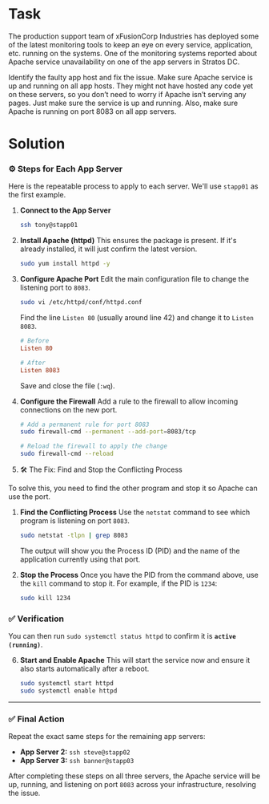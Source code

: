 # Task

The production support team of xFusionCorp Industries has deployed some of the latest monitoring tools to keep an eye on every service, application, etc. running on the systems. One of the monitoring systems reported about Apache service unavailability on one of the app servers in Stratos DC.


Identify the faulty app host and fix the issue. Make sure Apache service is up and running on all app hosts. They might not have hosted any code yet on these servers, so you don’t need to worry if Apache isn’t serving any pages. Just make sure the service is up and running. Also, make sure Apache is running on port 8083 on all app servers.

# Solution

###  ⚙️ Steps for Each App Server

Here is the repeatable process to apply to each server. We'll use `stapp01` as the first example.

1.  **Connect to the App Server**

    ```bash
    ssh tony@stapp01
    ```

2.  **Install Apache (httpd)**
    This ensures the package is present. If it's already installed, it will just confirm the latest version.

    ```bash
    sudo yum install httpd -y
    ```

3.  **Configure Apache Port**
    Edit the main configuration file to change the listening port to `8083`.

    ```bash
    sudo vi /etc/httpd/conf/httpd.conf
    ```

    Find the line `Listen 80` (usually around line 42) and change it to `Listen 8083`.

    ```conf
    # Before
    Listen 80

    # After
    Listen 8083
    ```

    Save and close the file (`:wq`).

4.  **Configure the Firewall**
    Add a rule to the firewall to allow incoming connections on the new port.

    ```bash
    # Add a permanent rule for port 8083
    sudo firewall-cmd --permanent --add-port=8083/tcp

    # Reload the firewall to apply the change
    sudo firewall-cmd --reload
    ```

5. 🛠️ The Fix: Find and Stop the Conflicting Process

To solve this, you need to find the other program and stop it so Apache can use the port.

1.  **Find the Conflicting Process**
    Use the `netstat` command to see which program is listening on port `8083`.

    ```bash
    sudo netstat -tlpn | grep 8083
    ```

    The output will show you the Process ID (PID) and the name of the application currently using that port.

2.  **Stop the Process**
    Once you have the PID from the command above, use the `kill` command to stop it. For example, if the PID is `1234`:

    ```bash
    sudo kill 1234
    ```


###  ✅ Verification

You can then run `sudo systemctl status httpd` to confirm it is **`active (running)`**.

6.  **Start and Enable Apache**
    This will start the service now and ensure it also starts automatically after a reboot.

    ```bash
    sudo systemctl start httpd
    sudo systemctl enable httpd
    ```

-----

### ✅ Final Action

Repeat the exact same steps for the remaining app servers:

  * **App Server 2:** `ssh steve@stapp02`
  * **App Server 3:** `ssh banner@stapp03`

After completing these steps on all three servers, the Apache service will be up, running, and listening on port `8083` across your infrastructure, resolving the issue.
